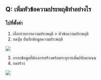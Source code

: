 ## Q: เพิ่มหัวข้อความประพฤติทำอย่างไร

### ไปที่ตั้งค่า

1.  เลือกรายการความประพฤติ > หัวข้อความประพฤติ
2.  กดปุ่ม บันทึกข้อมูลความประพฤติ

![](/img/manual/faq/7_1.jpg)

3.  กรอกข้อมูลที่ต้องการสร้างพร้อมระบุการเพิ่ม/หักคะแนน
4.  กดสร้าง

![](/img/manual/faq/7_2.jpg)

